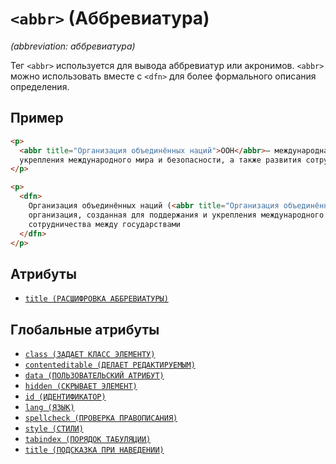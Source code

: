# `<abbr>` (Aббревиатура)

_(abbreviation: аббревиатура)_

Тег `<abbr>` используется для вывода аббревиатур или акронимов.
`<abbr>` можно использовать вместе с `<dfn>` для более формального описания определения.

## Пример

```html
<p>
  <abbr title="Организация объединённых наций">ООН</abbr>— международная организация, созданная для поддержания и
  укрепления международного мира и безопасности, а также развития сотрудничества между государствами.
</p>

<p>
  <dfn>
    Организация объединённых наций (<abbr title="Организация объединённых наций">ООН</abbr>) — международная
    организация, созданная для поддержания и укрепления международного мира и безопасности, а также развития
    сотрудничества между государствами
  </dfn>
</p>
```

## Атрибуты

- [`title (РАСШИФРОВКА АББРЕВИАТУРЫ)`](<../ATTRIBUTES/title (РАСШИФРОВКА АББРЕВИАТУРЫ).md>)

## Глобальные атрибуты

- [`class (ЗАДАЕТ КЛАСС ЭЛЕМЕНТУ)`](<../ATTRIBUTES GLOBAL/class (ЗАДАЕТ КЛАСС ЭЛЕМЕНТУ).md>)
- [`contenteditable (ДЕЛАЕТ РЕДАКТИРУЕМЫМ)`](<../ATTRIBUTES GLOBAL/contenteditable (ДЕЛАЕТ РЕДАКТИРУЕМЫМ).md>)
- [`data (ПОЛЬЗОВАТЕЛЬСКИЙ АТРИБУТ)`](<../ATTRIBUTES GLOBAL/data (ПОЛЬЗОВАТЕЛЬСКИЙ АТРИБУТ).md>)
- [`hidden (СКРЫВАЕТ ЭЛЕМЕНТ)`](<../ATTRIBUTES GLOBAL/hidden (СКРЫВАЕТ ЭЛЕМЕНТ).md>)
- [`id (ИДЕНТИФИКАТОР)`](<../ATTRIBUTES GLOBAL/id (ИДЕНТИФИКАТОР).md>)
- [`lang (ЯЗЫК)`](<../ATTRIBUTES GLOBAL/lang (ЯЗЫК).md>)
- [`spellcheck (ПРОВЕРКА ПРАВОПИСАНИЯ)`](<../ATTRIBUTES GLOBAL/spellcheck (ПРОВЕРКА ПРАВОПИСАНИЯ).md>)
- [`style (СТИЛИ)`](<../ATTRIBUTES GLOBAL/style (СТИЛИ).md>)
- [`tabindex (ПОРЯДОК ТАБУЛЯЦИИ)`](<../ATTRIBUTES GLOBAL/tabindex (ПОРЯДОК ТАБУЛЯЦИИ).md>)
- [`title (ПОДСКАЗКА ПРИ НАВЕДЕНИИ)`](<../ATTRIBUTES GLOBAL/title (ПОДСКАЗКА ПРИ НАВЕДЕНИИ).md>)
